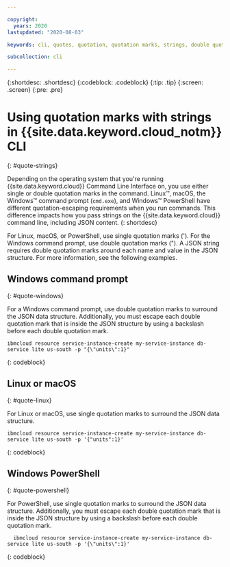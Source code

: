 ```yaml
---

copyright:
  years: 2020
lastupdated: "2020-08-03"

keywords: cli, quotes, quotation, quotation marks, strings, double quotation mark, single quotation mark, double quote, single quote, json, string

subcollection: cli

---
```


{:shortdesc: .shortdesc}
{:codeblock: .codeblock}
{:tip: .tip}
{:screen: .screen}
{:pre: .pre}

# Using quotation marks with strings in {{site.data.keyword.cloud_notm}} CLI
{: #quote-strings}

Depending on the operating system that you're running {{site.data.keyword.cloud}} Command Line Interface on, you use either single or double quotation marks in the command. Linux&trade;, macOS, the Windows&trade; command prompt (`cmd.exe`), and Windows&trade; PowerShell have different quotation-escaping requirements when you run commands. This difference impacts how you pass strings on the {{site.data.keyword.cloud}} command line, including JSON content.
{: shortdesc}

For Linux, macOS, or PowerShell, use single quotation marks ('). For the Windows command prompt, use double quotation marks ("). A JSON string requires double quotation marks around each name and value in the JSON structure. For more information, see the following examples.

## Windows command prompt
{: #quote-windows}

For a Windows command prompt, use double quotation marks to surround the JSON data structure. Additionally, you must escape each double quotation mark that is inside the JSON structure by using a backslash before each double quotation mark.

```
ibmcloud resource service-instance-create my-service-instance db-service lite us-south -p "{\"units\":1}"
```
{: codeblock}

## Linux or macOS
{: #quote-linux}

For Linux or macOS, use single quotation marks to surround the JSON data structure.

```
ibmcloud resource service-instance-create my-service-instance db-service lite us-south -p '{"units":1}'
```
{: codeblock}

## Windows PowerShell
{: #quote-powershell}

For PowerShell, use single quotation marks to surround the JSON data structure. Additionally, you must escape each double quotation mark that is inside the JSON structure by using a backslash before each double quotation mark.

```
  ibmcloud resource service-instance-create my-service-instance db-service lite us-south -p '{\"units\":1}'
```
{: codeblock}
